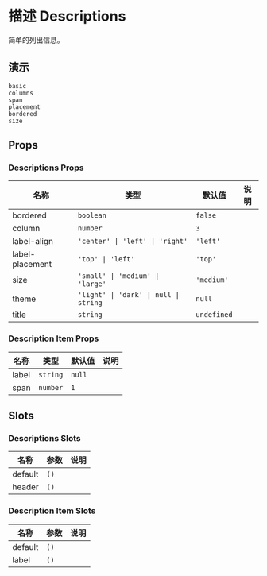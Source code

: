 # 描述 Descriptions
<!--single-column-->
简单的列出信息。

## 演示
```demo
basic
columns
span
placement
bordered
size
```

## Props
### Descriptions Props
|名称|类型|默认值|说明|
|-|-|-|-|
|bordered|`boolean`|`false`||
|column|`number`|`3`||
|label-align|`'center' \| 'left' \| 'right'`|`'left'`||
|label-placement|`'top' \| 'left'`|`'top'`||
|size|`'small' \| 'medium' \| 'large'`|`'medium'`||
|theme|`'light' \| 'dark' \| null \| string`|`null`||
|title|`string`|`undefined`||

### Description Item Props
|名称|类型|默认值|说明|
|-|-|-|-|
|label|`string`|`null`||
|span|`number`|`1`||

## Slots
### Descriptions Slots
|名称|参数|说明|
|-|-|-|
|default|`()`||
|header|`()`||

### Description Item Slots
|名称|参数|说明|
|-|-|-|
|default|`()`||
|label|`()`||
